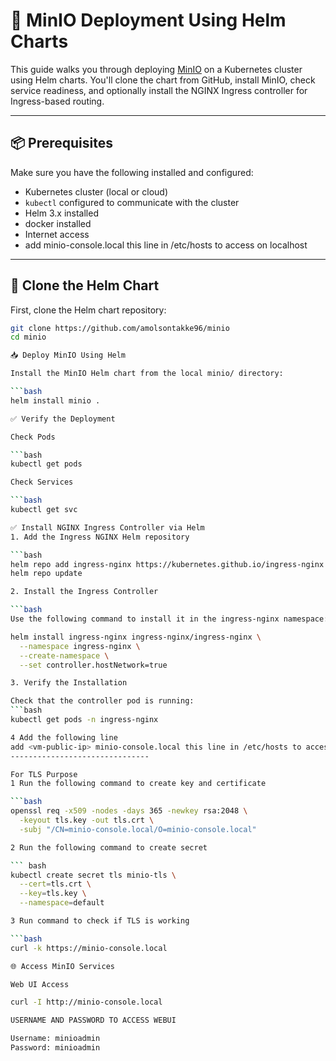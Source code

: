 # 🚀 MinIO Deployment Using Helm Charts

This guide walks you through deploying [MinIO](https://min.io/) on a Kubernetes cluster using Helm charts. You'll clone the chart from GitHub, install MinIO, check service readiness, and optionally install the NGINX Ingress controller for Ingress-based routing.

---

## 📦 Prerequisites

Make sure you have the following installed and configured:

- Kubernetes cluster (local or cloud)
- `kubectl` configured to communicate with the cluster
- Helm 3.x installed
- docker installed
- Internet access
- add <vm-public-ip> minio-console.local this line in /etc/hosts to access on localhost

---

## 🔁 Clone the Helm Chart

First, clone the Helm chart repository:

```bash
git clone https://github.com/amolsontakke96/minio
cd minio

📥 Deploy MinIO Using Helm

Install the MinIO Helm chart from the local minio/ directory:

```bash
helm install minio .

✅ Verify the Deployment

Check Pods

```bash
kubectl get pods

Check Services

```bash
kubectl get svc

✅ Install NGINX Ingress Controller via Helm
1. Add the Ingress NGINX Helm repository

```bash
helm repo add ingress-nginx https://kubernetes.github.io/ingress-nginx
helm repo update

2. Install the Ingress Controller

```bash
Use the following command to install it in the ingress-nginx namespace:

helm install ingress-nginx ingress-nginx/ingress-nginx \
  --namespace ingress-nginx \
  --create-namespace \
  --set controller.hostNetwork=true

3. Verify the Installation

Check that the controller pod is running:
```bash
kubectl get pods -n ingress-nginx

4 Add the following line
add <vm-public-ip> minio-console.local this line in /etc/hosts to access on localhost
-------------------------------

For TLS Purpose 
1 Run the following command to create key and certificate

```bash
openssl req -x509 -nodes -days 365 -newkey rsa:2048 \
  -keyout tls.key -out tls.crt \
  -subj "/CN=minio-console.local/O=minio-console.local"

2 Run the following command to create secret

``` bash
kubectl create secret tls minio-tls \
  --cert=tls.crt \
  --key=tls.key \
  --namespace=default

3 Run command to check if TLS is working

```bash
curl -k https://minio-console.local

🌐 Access MinIO Services

Web UI Access

curl -I http://minio-console.local

USERNAME AND PASSWORD TO ACCESS WEBUI

Username: minioadmin
Password: minioadmin



